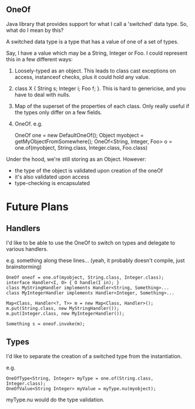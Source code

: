 OneOf
-----

Java library that provides support for what I call a 'switched' data type. So, what do I mean by this?

A switched data type is a type that has a value of one of a set of types.

Say, I have a value which may be a String, Integer or Foo. I could represent this in a few different ways:

 1. Loosely-typed as an object. This leads to class cast exceptions on access, instanceof checks, plus it could hold any value.
 2. class X { String s; Integer i; Foo f; }. This is hard to genericise, and you have to deal with nulls.
 3. Map of the superset of the properties of each class. Only really useful if the types only differ on a few fields.
 4. OneOf. e.g.

    OneOf one = new DefaultOneOf();
    Object myobject = getMyObjectFromSomewhere();
    OneOf<String, Integer, Foo> o = one.of(myobject, String.class, Integer.class, Foo.class)

Under the hood, we're still storing as an Object. However:
* the type of the object is validated upon creation of the oneOf
* it's also validated upon access
* type-checking is encapsulated

Future Plans
============

Handlers
--------

I'd like to be able to use the OneOf to switch on types and delegate to various handlers.

e.g. something along these lines... (yeah, it probably doesn't compile, just brainstorming)

    OneOf oneof = one.of(myobject, String.class, Integer.class);
    interface Handler<I, O> { O handle(I in); }
    class MyStringHandler implements Handler<String, Something>...
    class MyIntegerHandler implements Handler<Integer, Something>...

    Map<Class, Handler<?, T>> m = new Map<Class, Handler>();
    m.put(String.class, new MyStringHandler());
    m.put(Integer.class, new MyIntegerHandler());  

    Something s = oneof.invoke(m);  

Types
-----

I'd like to separate the creation of a switched type from the instantiation.

e.g.

    OneOfType<String, Integer> myType = one.of(String.class, Integer.class);
    OneOfValue<String Integer> myValue = myType.nu(myobject);

myType.nu would do the type validation.